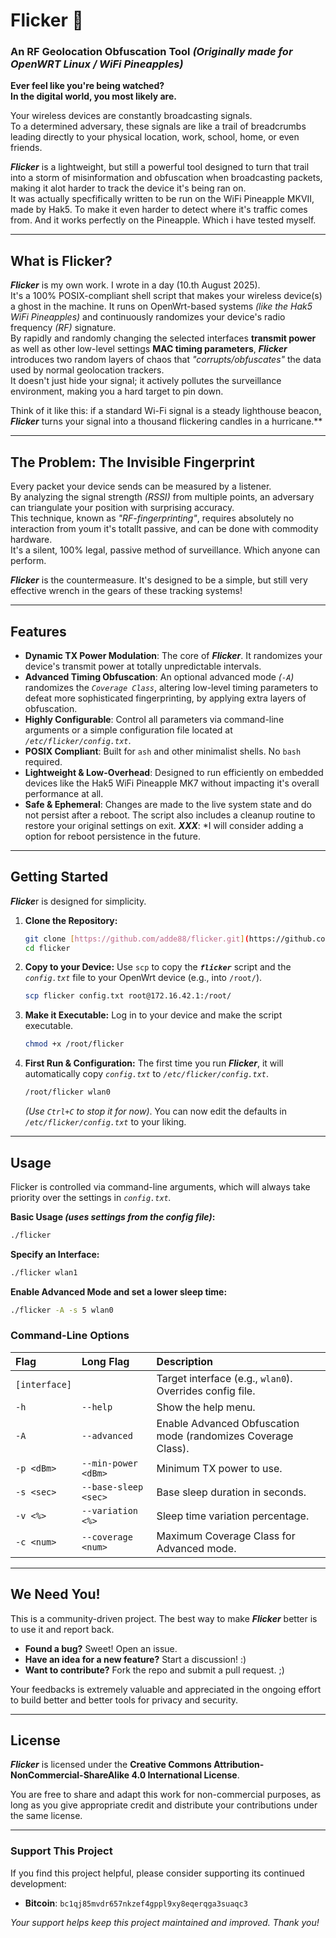 # Flicker 🔦
### An RF Geolocation Obfuscation Tool  *(Originally made for OpenWRT Linux / WiFi Pineapples)*

**Ever feel like you're being watched?  
In the digital world, you most likely are.**  

Your wireless devices are constantly broadcasting signals.  
To a determined adversary, these signals are like a trail of breadcrumbs leading directly to your physical location, work, school, home, or even friends.  

***Flicker*** is a lightweight, but still a powerful tool designed to turn that trail into a storm of misinformation and obfuscation when broadcasting packets, making it alot harder to track the device it's being ran on.  
It was actually specfifically written to be run on the WiFi Pineapple MKVII, made by Hak5. To make it even harder to detect where it's traffic comes from. And it works perfectly on the Pineapple. Which i have tested myself.

---

## What is Flicker?

***Flicker*** is my own work. I wrote in a day (10.th August 2025).  
It's a 100% POSIX-compliant shell script that makes your wireless device(s) a ghost in the machine. It runs on OpenWrt-based systems *(like the Hak5 WiFi Pineapples)* and continuously randomizes your device's radio frequency *(RF)* signature.  
By rapidly and randomly changing the selected interfaces **transmit power** as well as other low-level settings **MAC timing parameters**, ***Flicker*** introduces two random layers of chaos that *"corrupts/obfuscates"* the data used by normal geolocation trackers.  
It doesn't just hide your signal; it actively pollutes the surveillance environment, making you a hard target to pin down.  

Think of it like this: if a standard Wi-Fi signal is a steady lighthouse beacon, ***Flicker*** turns your signal into a thousand flickering candles in a hurricane.**

---

## The Problem: The Invisible Fingerprint

Every packet your device sends can be measured by a listener.  
By analyzing the signal strength *(RSSI)* from multiple points, an adversary can triangulate your position with surprising accuracy.  
This technique, known as *"RF-fingerprinting"*, requires absolutely no interaction from youm it's totallt passive, and can be done with commodity hardware.  
It's a silent, 100% legal, passive method of surveillance. Which anyone can perform.  

***Flicker*** is the countermeasure. It's designed to be a simple, but still very effective wrench in the gears of these tracking systems!

---

## Features

* **Dynamic TX Power Modulation**: The core of ***Flicker***. It randomizes your device's transmit power at totally unpredictable intervals.  
* **Advanced Timing Obfuscation**: An optional advanced mode *(`-A`)* randomizes the *`Coverage Class`*, altering low-level timing parameters to defeat more sophisticated fingerprinting, by applying extra layers of obfuscation.  
* **Highly Configurable**: Control all parameters via command-line arguments or a simple configuration file located at *`/etc/flicker/config.txt`*.  
* **POSIX Compliant**: Built for `ash` and other minimalist shells. No `bash` required.  
* **Lightweight & Low-Overhead**: Designed to run efficiently on embedded devices like the Hak5 WiFi Pineapple MK7 without impacting it's overall performance at all.  
* **Safe & Ephemeral**: Changes are made to the live system state and do not persist after a reboot. The script also includes a cleanup routine to restore your original settings on exit.  ***XXX***: *I will consider adding a option for reboot persistence in the future.

---

## Getting Started

***Flicke***r is designed for simplicity.

1.  **Clone the Repository:**
    ```bash
    git clone [https://github.com/adde88/flicker.git](https://github.com/adde88/flicker.git)
    cd flicker
    ```

2.  **Copy to your Device:**
    Use `scp` to copy the ***`flicker`*** script and the *`config.txt`* file to your OpenWrt device (e.g., into `/root/`).
    ```bash
    scp flicker config.txt root@172.16.42.1:/root/
    ```

3.  **Make it Executable:**
    Log in to your device and make the script executable.
    ```bash
    chmod +x /root/flicker
    ```

4.  **First Run & Configuration:**
    The first time you run ***Flicker***, it will automatically copy *`config.txt`* to *`/etc/flicker/config.txt`*.
    ```bash
    /root/flicker wlan0
    ```
    *(Use `Ctrl+C` to stop it for now)*. You can now edit the defaults in *`/etc/flicker/config.txt`* to your liking.

---

## Usage

Flicker is controlled via command-line arguments, which will always take priority over the settings in *`config.txt`.*

**Basic Usage *(uses settings from the config file)*:**
```bash
./flicker
```

**Specify an Interface:**
```bash
./flicker wlan1
```

**Enable Advanced Mode and set a lower sleep time:**
```bash
./flicker -A -s 5 wlan0
```

### Command-Line Options

| Flag | Long Flag | Description |
| :--- | :--- | :--- |
| `[interface]` | | Target interface (e.g., `wlan0`). Overrides config file. |
| `-h` | `--help` | Show the help menu. |
| `-A` | `--advanced` | Enable Advanced Obfuscation mode (randomizes Coverage Class). |
| `-p <dBm>` | `--min-power <dBm>` | Minimum TX power to use. |
| `-s <sec>` | `--base-sleep <sec>` | Base sleep duration in seconds. |
| `-v <%>` | `--variation <%>` | Sleep time variation percentage. |
| `-c <num>` | `--coverage <num>` | Maximum Coverage Class for Advanced mode. |

---

## We Need You!

This is a community-driven project. The best way to make ***Flicker*** better is to use it and report back.

* **Found a bug?** Sweet! Open an issue.
* **Have an idea for a new feature?** Start a discussion! :)
* **Want to contribute?** Fork the repo and submit a pull request. ;)

Your feedbacks is extremely valuable and appreciated in the ongoing effort to build better and better tools for privacy and security.

---

## License

***Flicker*** is licensed under the **Creative Commons Attribution-NonCommercial-ShareAlike 4.0 International License**.

You are free to share and adapt this work for non-commercial purposes, as long as you give appropriate credit and distribute your contributions under the same license.

---

### Support This Project
If you find this project helpful, please consider supporting its continued development:
- **Bitcoin**: `bc1qj85mvdr657nkzef4gppl9xy8eqerqga3suaqc3`

*Your support helps keep this project maintained and improved. Thank you!*
